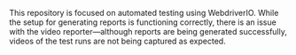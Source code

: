 This repository is focused on automated testing using WebdriverIO. While the setup for generating reports is functioning correctly, there is an issue with the video reporter—although reports are being generated successfully, videos of the test runs are not being captured as expected.
